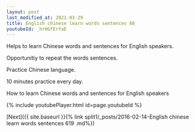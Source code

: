 ```yaml
---
layout: post
last_modified_at: 2021-03-29
title: English chinese learn words sentences 66 
youtubeId: _hrHGfErYaE
---
```

 
 
Helps to learn Chinese words and sentences for English speakers.

Opportunitiy to repeat the words sentences. 

Practice Chinese language. 
 
10 minutes practice every day. 
 
How to learn Chinese words and sentences for English speakers 
 
{% include youtubePlayer.html id=page.youtubeId %}
 
 
[Next]({{ site.baseurl }}{% link  split1/_posts/2016-02-14-English chinese learn words sentences 619 .md%})
 
